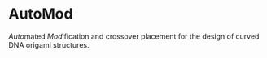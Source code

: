 # AutoMod
*Auto*mated *Mod*ification and crossover placement for the design of curved DNA origami structures.
